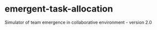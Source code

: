 emergent-task-allocation
========================

Simulator of team emergence in collaborative environment - version 2.0
